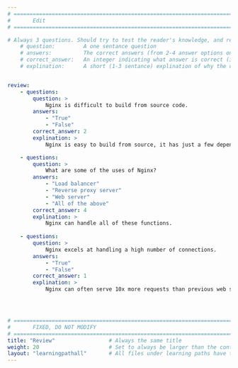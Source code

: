 ```yaml
---
# ================================================================================
#       Edit
# ================================================================================

# Always 3 questions. Should try to test the reader's knowledge, and reinforce the key points you want them to remember.
    # question:         A one sentance question
    # answers:          The correct answers (from 2-4 answer options only). Should be surrounded by quotes.
    # correct_answer:   An integer indicating what answer is correct (index starts from 0)
    # explination:      A short (1-3 sentance) explination of why the correct answer is correct. Can add aditional context if desired


review:
    - questions:
        question: >
            Nginx is difficult to build from source code.
        answers:
            - "True"
            - "False"
        correct_answer: 2                    
        explination: >
            Nginx is easy to build from source, it has just a few dependencies.

    - questions:
        question: >
            What are some of the uses of Nginx?
        answers:
            - "Load balancer"
            - "Reverse proxy server"
            - "Web server"
            - "All of the above"
        correct_answer: 4                  
        explination: >
            Nginx can handle all of these functions.
               
    - questions:
        question: >
            Nginx excels at handling a high number of connections.
        answers:
            - "True"
            - "False"
        correct_answer: 1                    
        explination: >
            Nginx can often serve 10x more requests than previous web servers.




# ================================================================================
#       FIXED, DO NOT MODIFY
# ================================================================================
title: "Review"                 # Always the same title
weight: 20                      # Set to always be larger than the content in this path
layout: "learningpathall"       # All files under learning paths have this same wrapper
---
```

